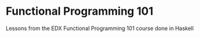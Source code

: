 # Functional Programming 101

Lessons from the EDX Functional Programming 101 course done in Haskell

